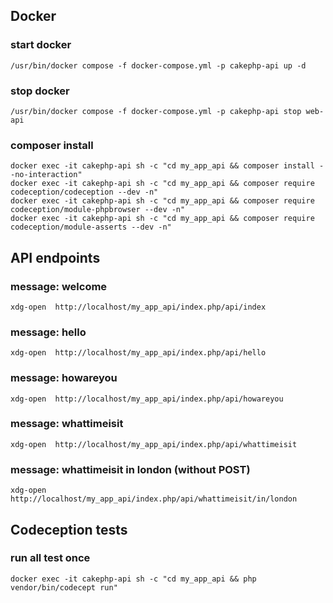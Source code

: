 ## Docker 

### start docker
~~~shell
/usr/bin/docker compose -f docker-compose.yml -p cakephp-api up -d
~~~

### stop docker
~~~shell
/usr/bin/docker compose -f docker-compose.yml -p cakephp-api stop web-api
~~~

### composer install
~~~shell
docker exec -it cakephp-api sh -c "cd my_app_api && composer install --no-interaction"
docker exec -it cakephp-api sh -c "cd my_app_api && composer require codeception/codeception --dev -n"
docker exec -it cakephp-api sh -c "cd my_app_api && composer require codeception/module-phpbrowser --dev -n"
docker exec -it cakephp-api sh -c "cd my_app_api && composer require codeception/module-asserts --dev -n"
~~~

## API endpoints

### message: welcome
~~~shell
xdg-open  http://localhost/my_app_api/index.php/api/index
~~~

### message: hello
~~~shell
xdg-open  http://localhost/my_app_api/index.php/api/hello
~~~

### message: howareyou
~~~shell
xdg-open  http://localhost/my_app_api/index.php/api/howareyou
~~~

### message: whattimeisit
~~~shell
xdg-open  http://localhost/my_app_api/index.php/api/whattimeisit
~~~

### message: whattimeisit in london (without POST)
~~~shell
xdg-open  http://localhost/my_app_api/index.php/api/whattimeisit/in/london
~~~

## Codeception tests

### run all test once
~~~shell
docker exec -it cakephp-api sh -c "cd my_app_api && php vendor/bin/codecept run"
~~~